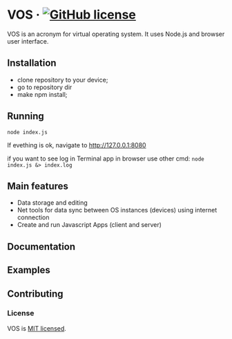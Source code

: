 # VOS &middot; [![GitHub license](https://img.shields.io/badge/license-MIT-blue.svg)](https://github.com/naliferov/ra/blob/main/LICENSE)

VOS is an acronym for virtual operating system. It uses Node.js and browser user interface.

## Installation
* clone repository to your device;
* go to repository dir
* make npm install;

## Running
```node index.js```

If evething is ok, navigate to http://127.0.0.1:8080

if you want to see log in Terminal app in browser use other cmd:
```node index.js &> index.log```

## Main features
* Data storage and editing
* Net tools for data sync between OS instances (devices) using internet connection
* Create and run Javascript Apps (client and server)

## Documentation
## Examples
## Contributing
### License

VOS is [MIT licensed](./LICENSE).